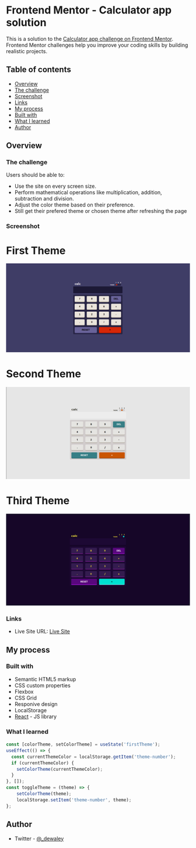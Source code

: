 # Frontend Mentor - Calculator app solution

This is a solution to the [Calculator app challenge on Frontend Mentor](https://www.frontendmentor.io/challenges/calculator-app-9lteq5N29). Frontend Mentor challenges help you improve your coding skills by building realistic projects. 

## Table of contents

- [Overview](#overview)
 - [The challenge](#the-challenge)
 - [Screenshot](#screenshot)
 - [Links](#links)
- [My process](#my-process)
 - [Built with](#built-with)
 - [What I learned](#what-i-learned)
- [Author](#author)

 ## Overview

### The challenge

Users should be able to:

- Use the site on every screen size.
- Perform mathematical operations like multiplication, addition, subtraction and division.
- Adjust the color theme based on their preference.
- Still get their prefered theme or chosen theme after refreshing the page

### Screenshot

# First Theme
![](./screenshot1.png)

# Second Theme
![](./screenshot2.png)

# Third Theme
![](./screenshot3.png)

### Links

- Live Site URL: [Live Site](https://gracious-pasteur-9f2a1f.netlify.app/)

## My process

### Built with

- Semantic HTML5 markup
- CSS custom properties
- Flexbox
- CSS Grid
- Responive design
- LocalStorage
- [React](https://reactjs.org/) - JS library

### What I learned

```js
const [colorTheme, setColorTheme] = useState('firstTheme');
useEffect(() => {
  const currentThemeColor = localStorage.getItem('theme-number');
  if (currentThemeColor) {
    setColorTheme(currentThemeColor);
  }
}, []);
const toggleTheme = (theme) => {
    setColorTheme(theme);
    localStorage.setItem('theme-number', theme);
};
```

## Author

- Twitter - [@_dewaley](https://www.twitter.com/_dewaley)